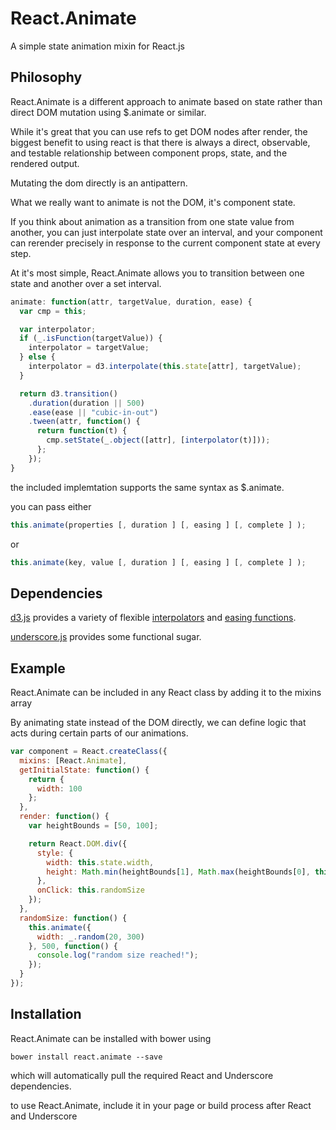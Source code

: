 React.Animate
=============

A simple state animation mixin for React.js

Philosophy
------------

React.Animate is a different approach to animate based on state rather than direct DOM mutation using $.animate or similar.

While it's great that you can use refs to get DOM nodes after render, the biggest benefit to using react is that there is always a direct, observable, and testable relationship between component props, state, and the rendered output.

Mutating the dom directly is an antipattern.

What we really want to animate is not the DOM, it's component state.

If you think about animation as a transition from one state value from another, you can just interpolate state over an interval, and your component can rerender precisely in response to the current component state at every step.

At it's most simple, React.Animate allows you to transition between one state and another over a set interval.


```javascript
animate: function(attr, targetValue, duration, ease) {
  var cmp = this;

  var interpolator;
  if (_.isFunction(targetValue)) {
    interpolator = targetValue;
  } else {
    interpolator = d3.interpolate(this.state[attr], targetValue);
  }

  return d3.transition()
    .duration(duration || 500)
    .ease(ease || "cubic-in-out")
    .tween(attr, function() {
      return function(t) {
        cmp.setState(_.object([attr], [interpolator(t)]));
      };
    });
}
```

the included implemtation supports the same syntax as $.animate.

you can pass either

```javascript
this.animate(properties [, duration ] [, easing ] [, complete ] );
```

or

```javascript
this.animate(key, value [, duration ] [, easing ] [, complete ] );
```

Dependencies
------------

[d3.js](http://d3js.org/) provides a variety of flexible [interpolators](https://github.com/mbostock/d3/wiki/Transitions#d3_interpolate) and [easing functions](https://github.com/mbostock/d3/wiki/Transitions#d3_ease).

[underscore.js](http://underscorejs.org/) provides some functional sugar.


Example
------------

React.Animate can be included in any React class by adding it to the mixins array

By animating state instead of the DOM directly, we can define logic that acts during certain parts of our animations.

```javascript
var component = React.createClass({
  mixins: [React.Animate],
  getInitialState: function() {
    return {
      width: 100
    };
  },
  render: function() {
    var heightBounds = [50, 100];

    return React.DOM.div({
      style: {
        width: this.state.width,
        height: Math.min(heightBounds[1], Math.max(heightBounds[0], this.state.width / 2))
      },
      onClick: this.randomSize
    });
  },
  randomSize: function() {
    this.animate({
      width: _.random(20, 300)
    }, 500, function() {
      console.log("random size reached!");
    });
  }
});
```

Installation
------------

React.Animate can be installed with bower using

```
bower install react.animate --save
```

which will automatically pull the required React and Underscore dependencies.

to use React.Animate, include it in your page or build process after React and Underscore
